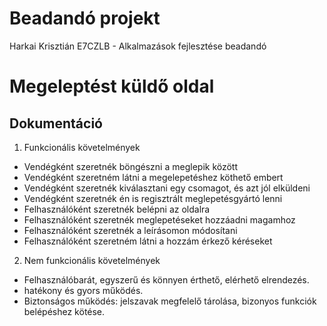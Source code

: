 # Beadandó projekt
 Harkai Krisztián E7CZLB - Alkalmazások fejlesztése beadandó
# Megeleptést küldő oldal
## Dokumentáció

1. Funkcionális követelmények

  * Vendégként szeretnék böngészni a meglepik között
  * Vendégként szeretném látni a megelepetéshez köthető embert
  * Vendégként szeretnék kiválasztani egy csomagot, és azt jól elküldeni
  * Vendégként szeretnék én is regisztrált meglepetésgyártó lenni
  * Felhasználóként szeretnék belépni az oldalra
  * Felhasználóként szeretnék meglepetéseket hozzáadni magamhoz
  * Felhasználóként szeretnék a leírásomon módosítani
  * Felhasználóként szeretném látni a hozzám érkező kéréseket

2. Nem funkcionális követelmények

  * Felhasználóbarát, egyszerű és könnyen érthető, elérhető elrendezés.
  * hatékony és gyors működés.
  * Biztonságos működés: jelszavak megfelelő tárolása, bizonyos funkciók belépéshez kötése.
